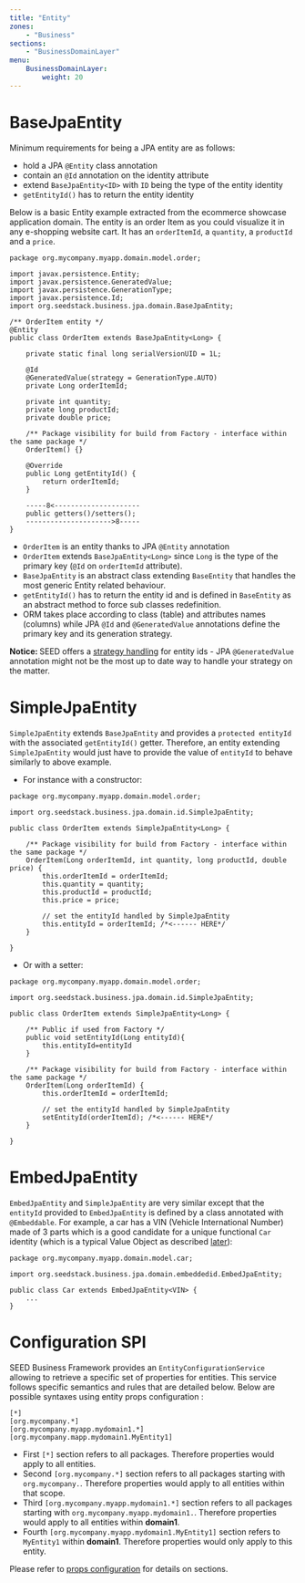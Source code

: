 ```yaml
---
title: "Entity"
zones:
    - "Business"
sections:
    - "BusinessDomainLayer"
menu:
    BusinessDomainLayer:
        weight: 20
---
```


# BaseJpaEntity

Minimum requirements for being a JPA entity are as follows:

- hold a JPA `@Entity` class annotation 
- contain an `@Id` annotation on the identity attribute 
- extend `BaseJpaEntity<ID>` with `ID` being the type of the entity identity
- `getEntityId()` has to return the entity identity
  
Below is a basic Entity example extracted from the ecommerce showcase application domain. The entity is an order Item as 
you could visualize it in any e-shopping website cart. It has an `orderItemId`, a `quantity`, a `productId` and a `price`.

```
package org.mycompany.myapp.domain.model.order;

import javax.persistence.Entity;
import javax.persistence.GeneratedValue;
import javax.persistence.GenerationType;
import javax.persistence.Id;
import org.seedstack.business.jpa.domain.BaseJpaEntity;

/** OrderItem entity */
@Entity
public class OrderItem extends BaseJpaEntity<Long> {
	
	private static final long serialVersionUID = 1L;

	@Id
	@GeneratedValue(strategy = GenerationType.AUTO)
	private Long orderItemId;

	private int quantity;
	private long productId;
	private double price;

	/** Package visibility for build from Factory - interface within the same package */
	OrderItem() {}
	
	@Override
	public Long getEntityId() {
		return orderItemId;
	}
	
	-----8<---------------------
	public getters()/setters();
	--------------------->8-----
}
```

- `OrderItem` is an entity thanks to JPA `@Entity` annotation
- `OrderItem` extends `BaseJpaEntity<Long>` since `Long` is the type of the primary key (`@Id` on `orderItemId` attribute).
- `BaseJpaEntity` is an abstract class extending `BaseEntity` that handles the most generic Entity related behaviour. 
- `getEntityId()` has to return the entity id and is defined in `BaseEntity` as an abstract method to force sub classes 
redefinition.
- ORM takes place according to class (table) and attributes names (columns) while JPA `@Id` and `@GeneratedValue` 
annotations define the primary key and its generation strategy.

<div class="callout callout-info">
<strong>Notice: </strong>SEED offers a
<a href="#!/business-doc/hands-on-domain/factory#entity-identity-management">strategy handling</a> for entity
ids - JPA <code>@GeneratedValue</code> annotation might not be the most up to date way to handle your strategy
on the matter.
</div>

# SimpleJpaEntity

`SimpleJpaEntity` extends `BaseJpaEntity` and provides a `protected entityId` with the associated `getEntityId()` getter. 
Therefore, an entity extending `SimpleJpaEntity` would just have to provide the value of `entityId` to behave similarly 
to above example.

- For instance with a constructor:

```
package org.mycompany.myapp.domain.model.order;

import org.seedstack.business.jpa.domain.id.SimpleJpaEntity;

public class OrderItem extends SimpleJpaEntity<Long> {

	/** Package visibility for build from Factory - interface within the same package */
	OrderItem(Long orderItemId, int quantity, long productId, double price) {
		this.orderItemId = orderItemId;
		this.quantity = quantity;            
		this.productId = productId;
		this.price = price;
		
		// set the entityId handled by SimpleJpaEntity
		this.entityId = orderItemId; /*<------ HERE*/
	}

}		
```

- Or with a setter:
```
package org.mycompany.myapp.domain.model.order;

import org.seedstack.business.jpa.domain.id.SimpleJpaEntity;

public class OrderItem extends SimpleJpaEntity<Long> {

	/** Public if used from Factory */
	public void setEntityId(Long entityId){
		this.entityId=entityId
	}
	
	/** Package visibility for build from Factory - interface within the same package */
	OrderItem(Long orderItemId) {
		this.orderItemId = orderItemId;	

		// set the entityId handled by SimpleJpaEntity
		setEntityId(orderItemId); /*<------ HERE*/
	}

}
```

# EmbedJpaEntity

`EmbedJpaEntity` and `SimpleJpaEntity` are very similar except that the `entityId` provided to `EmbedJpaEntity` 
is defined by a class annotated with `@Embeddable`. For example, a car has a VIN (Vehicle International Number) 
made of 3 parts which is a good candidate for a unique functional `Car` identity (which is a typical Value Object 
as described [later](#!/business-doc/hands-on-domain/value-object#example-2---vin)):

```
package org.mycompany.myapp.domain.model.car;

import org.seedstack.business.jpa.domain.embeddedid.EmbedJpaEntity;

public class Car extends EmbedJpaEntity<VIN> {
    ...
}
```

# Configuration SPI

SEED Business Framework provides an `EntityConfigurationService` allowing to retrieve a specific set of properties for 
entities. This service follows specific semantics and rules that are detailed below.
Below are possible syntaxes using entity props configuration :

```
[*]
[org.mycompany.*]
[org.mycompany.myapp.mydomain1.*]
[org.mycompany.mapp.mydomain1.MyEntity1]
```

* First  `[*]` section refers to all packages. Therefore properties would apply to all entities.
* Second `[org.mycompany.*]` section refers to all packages starting with `org.mycompany.`. Therefore properties would apply
to all entities within that scope.
* Third  `[org.mycompany.myapp.mydomain1.*]` section refers to all packages starting with `org.mycompany.myapp.mydomain1.`.
Therefore properties would apply to all entities within **domain1**.
* Fourth `[org.mycompany.myapp.mydomain1.MyEntity1]` section refers to `MyEntity1` within **domain1**. Therefore properties
would only apply to this entity.

Please refer to [props configuration](#!/seed-doc/core/configuration) for details on sections.
